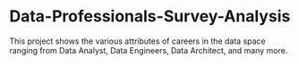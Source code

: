# Data-Professionals-Survey-Analysis
This project shows the various attributes of careers in the data space ranging from Data Analyst, Data Engineers, Data Architect, and many more. 
